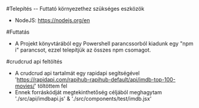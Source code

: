 #Telepítés -- Futtató környezethez szükséges eszközök

-   NodeJS: https://nodejs.org/en

#Futtatás

-   A Projekt könyvtárából egy Powershell parancssorból kiadunk egy "npm i" parancsot, ezzel telepítjük az összes npm csomagot.

#crudcrud api feltöltés

-   A crudcrud api tartalmát egy rapidapi segítségével 'https://rapidapi.com/rapihub-rapihub-default/api/imdb-top-100-movies/' töltöttem fel
-   Ennek forráskódját megtekinthetőség céljából meghagytam './src/api/imdbapi.js' & './src/components/test/imdb.jsx'
